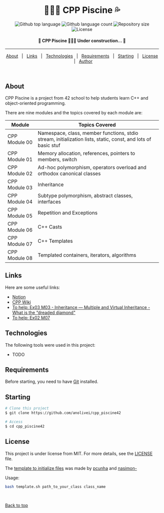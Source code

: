 <div align="center" id="top"> 

  &#xa0;

</div>

<h1 align="center"> 🏊🏻‍♀️ CPP Piscine 💦</h1>

<p align="center">
  <img alt="Github top language" src="https://img.shields.io/github/languages/top/anolivei/cpp_piscine42?color=2596be">

  <img alt="Github language count" src="https://img.shields.io/github/languages/count/anolivei/cpp_piscine42?color=2596be">

  <img alt="Repository size" src="https://img.shields.io/github/repo-size/anolivei/cpp_piscine42?color=2596be">

  <img alt="License" src="https://img.shields.io/github/license/anolivei/cpp_piscine42?color=2596be">

</p>



<h4 align="center"> 
	🚧  CPP Piscine 🏊🏻‍♀️ Under construction...  🚧
</h4> 

<hr>

<p align="center">
  <a href="about">About</a> &#xa0; | &#xa0; 
  <a href="features">Links</a> &#xa0; | &#xa0;
  <a href="technologies">Technologies</a> &#xa0; | &#xa0;
  <a href="requirements">Requirements</a> &#xa0; | &#xa0;
  <a href="starting">Starting</a> &#xa0; | &#xa0;
  <a href="license">License</a> &#xa0; | &#xa0;
  <a href="https://github.com/anolivei" target="_blank">Author</a>
</p>

<br>

## About ##

CPP Piscine is a project from 42 school to help students learn C++ and object-oriented programming.

There are nine modules and the topics covered by each module are:

|     Module    |                                                 Topics Covered                                                |
| --------------| ------------------------------------------------------------------------------------------------------------- |
| CPP Module 00 | Namespace, class, member functions, stdio stream, initialization lists, static, const, and lots of basic stuf |
| CPP Module 01 | Memory allocation, references, pointers to members, switch | |
| CPP Module 02 | Ad-hoc polymorphism, operators overload and orthodox canonical classes |
| CPP Module 03 | Inheritance |
| CPP Module 04 | Subtype polymorphism, abstract classes, interfaces |
| CPP Module 05 | Repetition and Exceptions |
| CPP Module 06 | C++ Casts |
| CPP Module 07 | C++ Templates |
| CPP Module 08 | Templated containers, iterators, algorithms |

## Links ##
Here are some useful links:
- [Notion](https://www.notion.so/CPP-Piscine-e28af1f755bf4af6b955cb445b4ad6a3)
- [CPP Wiki](https://github.com/qingqingqingli/CPP/wiki)
- [To help: Ex03 M03 - Inheritance — Multiple and Virtual Inheritance - What is the “dreaded diamond"](https://isocpp.org/wiki/faq/multiple-inheritance)
- [To help: Ex02 M07](https://www.youtube.com/watch?v=TzB5ZeKQIHM)

## Technologies ##

The following tools were used in this project:

- TODO

## Requirements ##

Before starting, you need to have [Git](https://git-scm.com) installed.

## Starting ##

```bash
# Clone this project
$ git clone https://github.com/anolivei/cpp_piscine42

# Access
$ cd cpp_piscine42

```

## License ##

This project is under license from MIT. For more details, see the [LICENSE](LICENSE.md) file.

The [template to initialize files](https://github.com/anolivei/cpp_piscine42/tree/main/template_to_initialize_files) was made by [pcunha](https://github.com/pcc19) and [nasimon-](https://github.com/nayran)

Usage:

```bash
bash template.sh path_to_your_class class_name
```


&#xa0;

<a href="#top">Back to top</a>
